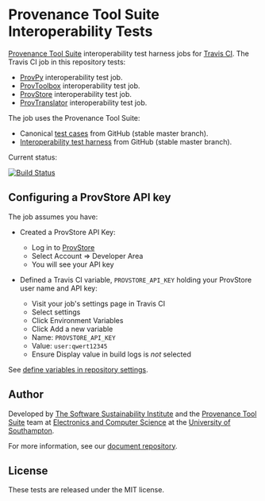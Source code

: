 # Provenance Tool Suite Interoperability Tests

[Provenance Tool Suite](http://provenance.ecs.soton.ac.uk/) interoperability test harness jobs for [Travis CI](https://travis-ci.org/). The Travis CI job in this repository tests:

* [ProvPy](https://github.com/trungdong/prov) interoperability test job.
* [ProvToolbox](https://github.com/lucmoreau/ProvToolbox) interoperability test job.
* [ProvStore](https://provenance.ecs.soton.ac.uk/store/) interoperability test job.
* [ProvTranslator](https://provenance.ecs.soton.ac.uk/validator/view/translator.html) interoperability test job.

The job uses the Provenance Tool Suite:

* Canonical [test cases](https://github.com/prov-suite/testcases) from GitHub (stable master branch).
* [Interoperability test harness](https://github.com/prov-suite/interop-test-harness) from GitHub (stable master branch).

Current status:

[![Build Status](https://travis-ci.org/prov-suite/interop-test-runner.svg)](https://travis-ci.org/prov-suite/interop-test-runner)

## Configuring a ProvStore API key

The job assumes you have:

* Created a ProvStore API Key:

  - Log in to [ProvStore](https://provenance.ecs.soton.ac.uk/store)
  - Select Account => Developer Area
  - You will see your API key

* Defined a Travis CI variable, `PROVSTORE_API_KEY` holding your ProvStore user name and API key:

  - Visit your job's settings page in Travis CI
  -  Select settings
  -  Click Environment Variables
  -  Click Add a new variable
  -  Name: `PROVSTORE_API_KEY`
  -  Value: `user:qwert12345`
  -  Ensure Display value in build logs is *not* selected

See [define variables in repository settings](http://docs.travis-ci.com/user/environment-variables/#Defining-Variables-in-Repository-Settings).

## Author

Developed by [The Software Sustainability Institute](http://www.software.ac.uk>) and the [Provenance Tool Suite](http://provenance.ecs.soton.ac.uk/) team at [Electronics and Computer Science](http://www.ecs.soton.ac.uk) at the [University of Southampton](http://www.soton.ac.uk).

For more information, see our [document repository](https://github.com/prov-suite/ssi-consultancy/).

## License

These tests are released under the MIT license.
